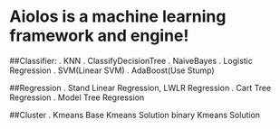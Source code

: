 # Aiolos is a machine learning framework and engine!
##Classifier:
    . KNN
    . ClassifyDecisionTree
    . NaiveBayes
    . Logistic Regression
    . SVM(Linear SVM)
    . AdaBoost(Use Stump)

##Regression
    . Stand Linear Regression, LWLR Regression
    . Cart Tree Regression
    . Model Tree Regression

##Cluster
    . Kmeans
        Base Kmeans Solution
        binary Kmeans Solution